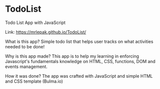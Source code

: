 # TodoList
Todo List App with JavaScript

Link: https://mrlepak.github.io/TodoList/

What is this app?
Simple todo list that helps user tracks on what activities needed to be done!

Why is this app made?
This app is to help my learning in enforcing Javascript's fundamentals knowledge on HTML, CSS, functions, DOM and events management.

How it was done?
The app was crafted with JavaScript and simple HTML and CSS template (Bulma.io)
